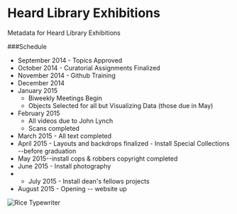 Heard Library Exhibitions
=============

Metadata for Heard Library Exhibitions

###Schedule

* September 2014 - Topics Approved
* October 2014 - Curatorial Assignments Finalized
* November 2014 - Github Training
* December 2014
* January 2015 
  * Biweekly Meetings Begin
  * Objects Selected for all but Visualizing Data (those due in May)
* February 2015 
  * All videos due to John Lynch
  * Scans completed
* March 2015 - All text completed
* April 2015 - Layouts and backdrops finalized - Install Special Collections --before graduation
* May 2015--install cops & robbers copyright completed
* June 2015 - Install photography
* * July 2015 - Install dean's fellows projects
* August 2015 - Opening -- website up

![Rice Typewriter](http://exhibits.library.vanderbilt.edu/images/aside-freedomSports272x218.jpg)
